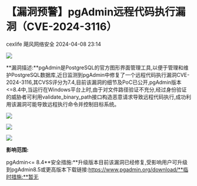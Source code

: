 #  【漏洞预警】pgAdmin远程代码执行漏洞（CVE-2024-3116）   
cexlife  飓风网络安全   2024-04-08 23:14  
  
![](https://mmbiz.qpic.cn/mmbiz_png/ibhQpAia4xu00wmaJhKJMBRBCEzCOUKnqV9FGbqSBI7xFicvDASsUKCEGwjx1OAQ2yCia6tp5sUYmicF5XoRvF1OcOg/640?wx_fmt=png&from=appmsg "")  
  
**漏洞描述:**pgAdmin是PostgreSQL的官方图形界面管理工具,以便于管理和维护PostgreSQL数据库,近日监测到pgAdmin中修复了一个远程代码执行漏洞CVE-2024-3116,其CVSS评分为7.4,目前该漏洞的细节及PoC已公开,pgAdmin版本<=8.4中,当运行在Windows平台上时,由于对文件路径验证不充分,经过身份验证的威胁者可利用validate_binary_path接口构造恶意请求导致远程代码执行,成功利用该漏洞可能导致远程执行命令并控制目标系统。  
  
![](https://mmbiz.qpic.cn/mmbiz_png/ibhQpAia4xu00wmaJhKJMBRBCEzCOUKnqVBratqbvAEZd0Gq7b9cfpI7AAEjAosq37ibbnJjkPxCwicJIFgaIUHoPw/640?wx_fmt=png&from=appmsg "")  
  
![](https://mmbiz.qpic.cn/mmbiz_png/ibhQpAia4xu00wmaJhKJMBRBCEzCOUKnqVm704XdSHBf9fEFmnPwK0dvT4AFhjOsYR5YibhsZmp8dgqetm8cEznMw/640?wx_fmt=png&from=appmsg "")  
  
![](https://mmbiz.qpic.cn/mmbiz_png/ibhQpAia4xu00wmaJhKJMBRBCEzCOUKnqVjbCOlkKoKrKStnqicSqQ4UIW4MSa8nYOKYiaGYqp9eUwhsLaC3uSZbdw/640?wx_fmt=png&from=appmsg "")  
  
**影响范围:**  
  
pgAdmin<= 8.4**安全措施:**升级版本目前该漏洞已经修复,受影响用户可升级到pgAdmin8.5或更高版本下载链接:https://www.pgadmin.org/download/**临时措施:**暂无  
  
